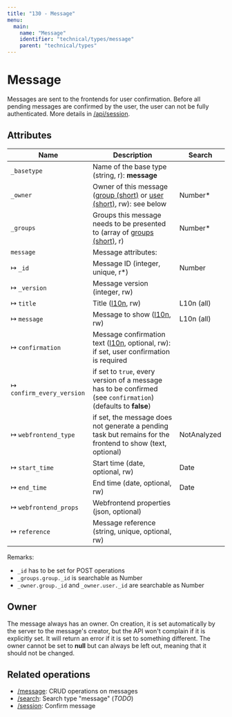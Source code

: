 ```yaml
---
title: "130 - Message"
menu:
  main:
    name: "Message"
    identifier: "technical/types/message"
    parent: "technical/types"
---
```

# Message

Messages are sent to the frontends for user confirmation. Before all pending messages are confirmed by the user,
the user can not be fully authenticated. More details in [/api/session](/en/technical/api/session).

## Attributes

| Name                        | Description                                                                                               | Search        |
|-----------------------------|-----------------------------------------------------------------------------------------------------------|---------------|
| `_basetype`                 | Name of the base type (string, r): **message**                                                            |               |
| `_owner`                    | Owner of this message ([group (short)](/en/technical/types/group) or [user (short)](/en/technical/types/user), rw): see below | Number\* |
| `_groups`                   | Groups this message needs to be presented to (array of [groups (short)](/en/technical/types/group), r)      | Number\*      |
| `message`                   | Message attributes:                                                                                       |               |
| &#8614; `_id`               | Message ID (integer, unique, r\*)                                                                         | Number        |
| &#8614; `_version`          | Message version (integer, rw)                                                                             |               |
| &#8614; `title`             | Title ([l10n](/en/technical/types/l10n), rw)                                                                      | L10n (all)    |
| &#8614; `message`           | Message to show ([l10n](/en/technical/types/l10n), rw)                                                            | L10n (all)    |
| &#8614; `confirmation`      | Message confirmation text ([l10n](/en/technical/types/l10n), optional, rw): if set, user confirmation is required |               |
| &#8614; `confirm_every_version` | if set to `true`, every version of a message has to be confirmed (see `confirmation`) (defaults to **false**) |       |
| &#8614; `webfrontend_type`  | if set, the message does not generate a pending task but remains for the frontend to show (text, optional) | NotAnalyzed   |
| &#8614; `start_time`        | Start time (date, optional, rw)                                                                           | Date          |
| &#8614; `end_time`          | End time (date, optional, rw)                                                                             | Date          |
| &#8614; `webfrontend_props` | Webfrontend properties (json, optional) |    |
| &#8614; `reference`         | Message reference (string, unique, optional, rw) |
Remarks:

- `_id` has to be set for POST operations
- `_groups.group._id` is searchable as Number
- `_owner.group._id` and `_owner.user._id` are searchable as Number

## Owner

The message always has an owner. On creation, it is set automatically by the server to the message's creator, but the API won't complain if it is explicitly
set. It will return an error if it is set to something different. The owner cannot be set to **null** but can always be left out, meaning that it should not be changed.

## Related operations

- [/message](/en/technical/api/message): CRUD operations on messages
- [/search](/en/technical/api/search): Search type "message" (*TODO*)
- [/session](/en/technical/api/session): Confirm message


